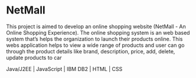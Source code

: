 # NetMall

This project is aimed to develop an online shopping website (NetMall - An Online Shopping Experience). The online shopping system is an web based system that’s helps the organization to launch their products online. This webs application helps to view a wide range of products and user can go through the product details like brand, description, price, add, delete, update products to car

Java/J2EE | JavaScript | IBM DB2 | HTML | CSS


